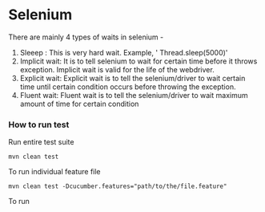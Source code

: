 # Selenium

There are mainly 4 types of waits in selenium -

1. Sleeep : This is very hard wait. Example, ' Thread.sleep(5000)' 
2. Implicit wait: It is to tell selenium to wait for certain time before it throws exception.
Implicit wait is valid for the life of the webdriver.
3. Explicit wait: Explicit wait is to tell the selenium/driver to wait certain time until certain condition occurs before throwing the exception.
4. Fluent wait: Fluent wait is to tell the selenium/driver to wait maximum amount of time for certain condition


### How to run test

Run entire test suite

`mvn clean test`

To run individual feature file

`mvn clean test -Dcucumber.features="path/to/the/file.feature"`

To run